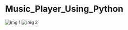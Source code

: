 # Music_Player_Using_Python
![img 1](https://github.com/rahulrmahato/Music_Player_Using_Python/assets/82278176/7ab7754d-7f0e-4abd-99b0-4d46b7e4e5c7)
![img 2](https://github.com/rahulrmahato/Music_Player_Using_Python/assets/82278176/ca373991-1dee-4302-9bba-d5baace7ac8b)
